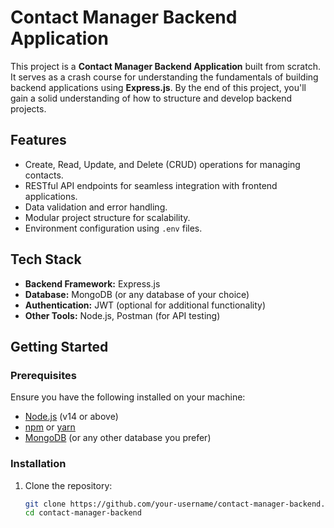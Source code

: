 # Contact Manager Backend Application

This project is a **Contact Manager Backend Application** built from scratch. It serves as a crash course for understanding the fundamentals of building backend applications using **Express.js**. By the end of this project, you'll gain a solid understanding of how to structure and develop backend projects.

## Features

- Create, Read, Update, and Delete (CRUD) operations for managing contacts.
- RESTful API endpoints for seamless integration with frontend applications.
- Data validation and error handling.
- Modular project structure for scalability.
- Environment configuration using `.env` files.

## Tech Stack

- **Backend Framework:** Express.js
- **Database:** MongoDB (or any database of your choice)
- **Authentication:** JWT (optional for additional functionality)
- **Other Tools:** Node.js, Postman (for API testing)

## Getting Started

### Prerequisites

Ensure you have the following installed on your machine:
- [Node.js](https://nodejs.org/) (v14 or above)
- [npm](https://www.npmjs.com/) or [yarn](https://yarnpkg.com/)
- [MongoDB](https://www.mongodb.com/) (or any other database you prefer)

### Installation

1. Clone the repository:
   ```bash
   git clone https://github.com/your-username/contact-manager-backend.git
   cd contact-manager-backend
